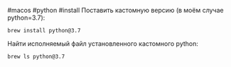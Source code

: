 #macos #python #install
Поставить кастомную версию (в моём случае python=3.7):  
```  
brew install python@3.7  
```

Найти исполняемый файл установленного кастомного python:  
```  
brew ls python@3.7  
```